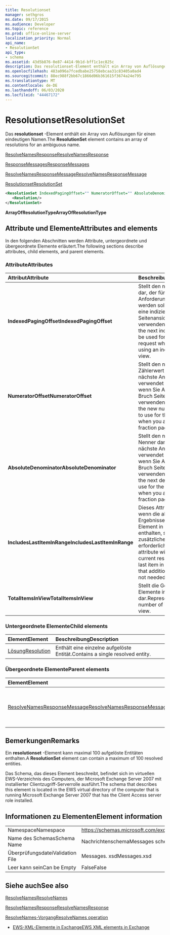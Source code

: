 ```yaml
---
title: Resolutionset
manager: sethgros
ms.date: 09/17/2015
ms.audience: Developer
ms.topic: reference
ms.prod: office-online-server
localization_priority: Normal
api_name:
- ResolutionSet
api_type:
- schema
ms.assetid: 43d5b876-0e87-4414-9b1d-bff1c1ec825c
description: Das resolutionset-Element enthält ein Array von Auflösungen für einen eindeutigen Namen.
ms.openlocfilehash: 483a096a7fcedbabe25758ebcaa31c83405a0ad4
ms.sourcegitcommit: 88ec988f2bb67c1866d06b361615f3674a24e795
ms.translationtype: MT
ms.contentlocale: de-DE
ms.lasthandoff: 06/03/2020
ms.locfileid: "44467172"
---
```

# <a name="resolutionset"></a><span data-ttu-id="9e7c7-103">Resolutionset</span><span class="sxs-lookup"><span data-stu-id="9e7c7-103">ResolutionSet</span></span>

<span data-ttu-id="9e7c7-104">Das **resolutionset** -Element enthält ein Array von Auflösungen für einen eindeutigen Namen.</span><span class="sxs-lookup"><span data-stu-id="9e7c7-104">The **ResolutionSet** element contains an array of resolutions for an ambiguous name.</span></span> 
  
[<span data-ttu-id="9e7c7-105">ResolveNamesResponse</span><span class="sxs-lookup"><span data-stu-id="9e7c7-105">ResolveNamesResponse</span></span>](resolvenamesresponse.md)
  
[<span data-ttu-id="9e7c7-106">ResponseMessages</span><span class="sxs-lookup"><span data-stu-id="9e7c7-106">ResponseMessages</span></span>](responsemessages.md)
  
[<span data-ttu-id="9e7c7-107">ResolveNamesResponseMessage</span><span class="sxs-lookup"><span data-stu-id="9e7c7-107">ResolveNamesResponseMessage</span></span>](resolvenamesresponsemessage.md)
  
[<span data-ttu-id="9e7c7-108">Resolutionset</span><span class="sxs-lookup"><span data-stu-id="9e7c7-108">ResolutionSet</span></span>](resolutionset.md)
  
```xml
<ResolutionSet IndexedPagingOffset="" NumeratorOffset="" AbsoluteDenominator="" IncludesLastItemInRange="" TotalItemsInView="">
   <Resolution/>
</ResolutionSet>
```

 <span data-ttu-id="9e7c7-109">**ArrayOfResolutionType**</span><span class="sxs-lookup"><span data-stu-id="9e7c7-109">**ArrayOfResolutionType**</span></span>
## <a name="attributes-and-elements"></a><span data-ttu-id="9e7c7-110">Attribute und Elemente</span><span class="sxs-lookup"><span data-stu-id="9e7c7-110">Attributes and elements</span></span>

<span data-ttu-id="9e7c7-111">In den folgenden Abschnitten werden Attribute, untergeordnete und übergeordnete Elemente erläutert.</span><span class="sxs-lookup"><span data-stu-id="9e7c7-111">The following sections describe attributes, child elements, and parent elements.</span></span>
  
### <a name="attributes"></a><span data-ttu-id="9e7c7-112">Attribute</span><span class="sxs-lookup"><span data-stu-id="9e7c7-112">Attributes</span></span>

|<span data-ttu-id="9e7c7-113">**Attribut**</span><span class="sxs-lookup"><span data-stu-id="9e7c7-113">**Attribute**</span></span>|<span data-ttu-id="9e7c7-114">**Beschreibung**</span><span class="sxs-lookup"><span data-stu-id="9e7c7-114">**Description**</span></span>|
|:-----|:-----|
|<span data-ttu-id="9e7c7-115">**IndexedPagingOffset**</span><span class="sxs-lookup"><span data-stu-id="9e7c7-115">**IndexedPagingOffset**</span></span> <br/> |<span data-ttu-id="9e7c7-116">Stellt den nächsten Index dar, der für die nächste Anforderung verwendet werden soll, wenn Sie eine indizierte Seitenansicht verwenden.</span><span class="sxs-lookup"><span data-stu-id="9e7c7-116">Represents the next index that should be used for the next request when you are using an indexed page view.</span></span>  <br/> |
|<span data-ttu-id="9e7c7-117">**NumeratorOffset**</span><span class="sxs-lookup"><span data-stu-id="9e7c7-117">**NumeratorOffset**</span></span> <br/> |<span data-ttu-id="9e7c7-118">Stellt den neuen Zählerwert dar, der für die nächste Anforderung verwendet werden soll, wenn Sie Ansichten mit Bruch Seiten verwenden.</span><span class="sxs-lookup"><span data-stu-id="9e7c7-118">Represents the new numerator value to use for the next request when you are using fraction page views.</span></span>  <br/> |
|<span data-ttu-id="9e7c7-119">**AbsoluteDenominator**</span><span class="sxs-lookup"><span data-stu-id="9e7c7-119">**AbsoluteDenominator**</span></span> <br/> |<span data-ttu-id="9e7c7-120">Stellt den nächsten Nenner dar, der für die nächste Anforderung verwendet werden soll, wenn Sie Ansichten mit Bruch Seiten verwenden.</span><span class="sxs-lookup"><span data-stu-id="9e7c7-120">Represents the next denominator to use for the next request when you are using fraction page views.</span></span>  <br/> |
|<span data-ttu-id="9e7c7-121">**IncludesLastItemInRange**</span><span class="sxs-lookup"><span data-stu-id="9e7c7-121">**IncludesLastItemInRange**</span></span> <br/> |<span data-ttu-id="9e7c7-122">Dieses Attribut ist true, wenn die aktuellen Ergebnisse das letzte Element in der Abfrage enthalten, sodass kein zusätzliches Paging erforderlich ist.</span><span class="sxs-lookup"><span data-stu-id="9e7c7-122">This attribute will be true if the current results contain the last item in the query, so that additional paging is not needed.</span></span>  <br/> |
|<span data-ttu-id="9e7c7-123">**TotalItemsInView**</span><span class="sxs-lookup"><span data-stu-id="9e7c7-123">**TotalItemsInView**</span></span> <br/> |<span data-ttu-id="9e7c7-124">Stellt die Gesamtzahl der Elemente in der Ansicht dar.</span><span class="sxs-lookup"><span data-stu-id="9e7c7-124">Represents the total number of items in the view.</span></span>  <br/> |
   
### <a name="child-elements"></a><span data-ttu-id="9e7c7-125">Untergeordnete Elemente</span><span class="sxs-lookup"><span data-stu-id="9e7c7-125">Child elements</span></span>

|<span data-ttu-id="9e7c7-126">**Element**</span><span class="sxs-lookup"><span data-stu-id="9e7c7-126">**Element**</span></span>|<span data-ttu-id="9e7c7-127">**Beschreibung**</span><span class="sxs-lookup"><span data-stu-id="9e7c7-127">**Description**</span></span>|
|:-----|:-----|
|[<span data-ttu-id="9e7c7-128">Lösung</span><span class="sxs-lookup"><span data-stu-id="9e7c7-128">Resolution</span></span>](resolution.md) <br/> |<span data-ttu-id="9e7c7-129">Enthält eine einzelne aufgelöste Entität.</span><span class="sxs-lookup"><span data-stu-id="9e7c7-129">Contains a single resolved entity.</span></span>  <br/> |
   
### <a name="parent-elements"></a><span data-ttu-id="9e7c7-130">Übergeordnete Elemente</span><span class="sxs-lookup"><span data-stu-id="9e7c7-130">Parent elements</span></span>

|<span data-ttu-id="9e7c7-131">**Element**</span><span class="sxs-lookup"><span data-stu-id="9e7c7-131">**Element**</span></span>|<span data-ttu-id="9e7c7-132">**Beschreibung**</span><span class="sxs-lookup"><span data-stu-id="9e7c7-132">**Description**</span></span>|
|:-----|:-----|
|[<span data-ttu-id="9e7c7-133">ResolveNamesResponseMessage</span><span class="sxs-lookup"><span data-stu-id="9e7c7-133">ResolveNamesResponseMessage</span></span>](resolvenamesresponsemessage.md) <br/> |<span data-ttu-id="9e7c7-134">Enthält den Status und das Ergebnis einer ResolveNames-Anforderung.</span><span class="sxs-lookup"><span data-stu-id="9e7c7-134">Contains the status and result of a ResolveNames request.</span></span>  <br/> |
   
## <a name="remarks"></a><span data-ttu-id="9e7c7-135">Bemerkungen</span><span class="sxs-lookup"><span data-stu-id="9e7c7-135">Remarks</span></span>

<span data-ttu-id="9e7c7-136">Ein **resolutionset** -Element kann maximal 100 aufgelöste Entitäten enthalten.</span><span class="sxs-lookup"><span data-stu-id="9e7c7-136">A **ResolutionSet** element can contain a maximum of 100 resolved entities.</span></span> 
  
<span data-ttu-id="9e7c7-137">Das Schema, das dieses Element beschreibt, befindet sich im virtuellen EWS-Verzeichnis des Computers, der Microsoft Exchange Server 2007 mit installierter Clientzugriff-Serverrolle ausführt.</span><span class="sxs-lookup"><span data-stu-id="9e7c7-137">The schema that describes this element is located in the EWS virtual directory of the computer that is running Microsoft Exchange Server 2007 that has the Client Access server role installed.</span></span>
  
## <a name="element-information"></a><span data-ttu-id="9e7c7-138">Informationen zu Elementen</span><span class="sxs-lookup"><span data-stu-id="9e7c7-138">Element information</span></span>

|||
|:-----|:-----|
|<span data-ttu-id="9e7c7-139">Namespace</span><span class="sxs-lookup"><span data-stu-id="9e7c7-139">Namespace</span></span>  <br/> |https://schemas.microsoft.com/exchange/services/2006/messages  <br/> |
|<span data-ttu-id="9e7c7-140">Name des Schemas</span><span class="sxs-lookup"><span data-stu-id="9e7c7-140">Schema Name</span></span>  <br/> |<span data-ttu-id="9e7c7-141">Nachrichtenschema</span><span class="sxs-lookup"><span data-stu-id="9e7c7-141">Messages schema</span></span>  <br/> |
|<span data-ttu-id="9e7c7-142">Überprüfungsdatei</span><span class="sxs-lookup"><span data-stu-id="9e7c7-142">Validation File</span></span>  <br/> |<span data-ttu-id="9e7c7-143">Messages. xsd</span><span class="sxs-lookup"><span data-stu-id="9e7c7-143">Messages.xsd</span></span>  <br/> |
|<span data-ttu-id="9e7c7-144">Leer kann sein</span><span class="sxs-lookup"><span data-stu-id="9e7c7-144">Can be Empty</span></span>  <br/> |<span data-ttu-id="9e7c7-145">False</span><span class="sxs-lookup"><span data-stu-id="9e7c7-145">False</span></span>  <br/> |
   
## <a name="see-also"></a><span data-ttu-id="9e7c7-146">Siehe auch</span><span class="sxs-lookup"><span data-stu-id="9e7c7-146">See also</span></span>



[<span data-ttu-id="9e7c7-147">ResolveNames</span><span class="sxs-lookup"><span data-stu-id="9e7c7-147">ResolveNames</span></span>](resolvenames.md)
  
[<span data-ttu-id="9e7c7-148">ResolveNamesResponse</span><span class="sxs-lookup"><span data-stu-id="9e7c7-148">ResolveNamesResponse</span></span>](resolvenamesresponse.md)
  
[<span data-ttu-id="9e7c7-149">ResolveNames-Vorgang</span><span class="sxs-lookup"><span data-stu-id="9e7c7-149">ResolveNames operation</span></span>](resolvenames-operation.md)


- [<span data-ttu-id="9e7c7-150">EWS-XML-Elemente in Exchange</span><span class="sxs-lookup"><span data-stu-id="9e7c7-150">EWS XML elements in Exchange</span></span>](ews-xml-elements-in-exchange.md)

